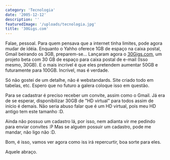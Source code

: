 ```yaml
---
category: 'Tecnologia'
date: '2005-12-12'
description: ''
featuredImage: '/uploads/tecnologia.jpg'
title: '30Gigs.com'
---
```


Falae, pessoal. Para quem pensava que a internet tinha limites, pode agora mudar de idéia. Enquanto o Yahho oferece 1GB de espaço na caixa postal, Gmail beirando os 3GB, preparem-se... Lançaram agora o [30Gigs.com](http://www.30gigs.com/ 'Entrar no site 30Gigs.com [Este link abre em uma nova janela]'), um projeto beta com 30 GB de espaço para caixa postal de e-mail (Isso mesmo, 30GB). E o mais incrível é que eles pretendem aumentar 50GB e futuramente para 100GB. Incrível, mas é verdade.

Só não gostei de um detalhe, não é webstandards. Site criado todo em tabelas, etc. Espero que no futuro a galera coloque isso em questão.

Para se cadastrar é preciso receber um convite, assim como o Gmail. Já era de se esperar, disponibilizar 30GB de "HD virtual" para todos assim de início é demais. Não seria abuso falar que é um HD virtual, pois meu HD antigo tem este tamanho :D.

Ainda não possuo um cadastro lá, por isso, nem adianta vir me pedindo para enviar convites :P Mas se alguém possuir um cadastro, pode me mandar, não ligo não :D.

Bom, é isso, vamos ver agora como iss irá repercurtir, boa sorte para eles.

Aquele abraço.
